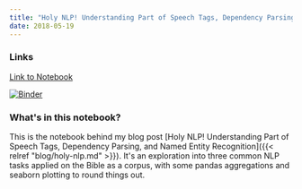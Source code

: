 ```yaml
---
title: "Holy NLP! Understanding Part of Speech Tags, Dependency Parsing, and Named Entity Recognition"
date: 2018-05-19
---
```


### Links

[Link to Notebook](https://github.com/pmbaumgartner/binder-notebooks/blob/master/holy-nlp.ipynb)

[![Binder](https://mybinder.org/badge.svg)](https://mybinder.org/v2/gh/pmbaumgartner/binder-notebooks/master)

### What's in this notebook?

This is the notebook behind my blog post [Holy NLP! Understanding Part of Speech Tags, Dependency Parsing, and Named Entity Recognition]({{< relref "blog/holy-nlp.md" >}}). It's an exploration into three common NLP tasks applied on the Bible as a corpus, with some pandas aggregations and seaborn plotting to round things out.